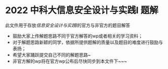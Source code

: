 #  2022 中科大信息安全设计与实践I 题解
此文件用于存放*信息安全设计与实践I*的官方与非官方的题目解答
- 鼓励大家上传解题思路不同于官方解答的wp或者相关的学习资料；
- 对于解题思路新颖的同学，依据所提供题解的质量以及题目的难度进行鼓励与表扬；
- 希望大家踊跃提交自己不同的解题思路~
- 非官方解的wp将在官方wp公布后尽快同步到本文件下~~~
